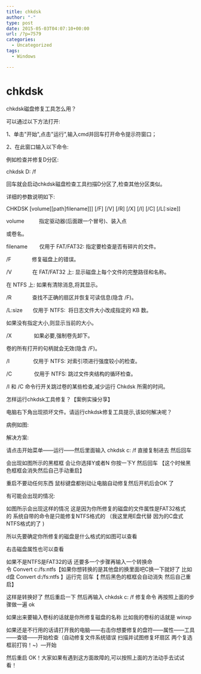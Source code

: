 ```yaml
---
title: chkdsk
author: "-"
type: post
date: 2015-05-03T04:07:10+00:00
url: /?p=7579
categories:
  - Uncategorized
tags:
  - Windows

---
```

# chkdsk
chkdsk磁盘修复工具怎么用？

可以通过以下方法打开: 
  
1、单击"开始",点击"运行",输入cmd并回车打开命令提示符窗口；
  
2、在此窗口输入以下命令: 
  
例如检查并修复D分区: 
  
chkdsk D: /f
  
回车就会启动chkdsk磁盘检查工具扫描D分区了,检查其他分区类似。

详细的参数说明如下: 
  
CHKDSK [volume[[path]filename]]] [/F] [/V] [/R] [/X] [/I] [/C] [/L[:size]]
  
volume          指定驱动器(后面跟一个冒号)、装入点
  
或卷名。
  
filename        仅用于 FAT/FAT32: 指定要检查是否有碎片的文件。
  
/F              修复磁盘上的错误。
  
/V              在 FAT/FAT32 上: 显示磁盘上每个文件的完整路径和名称。
  
在 NTFS 上: 如果有清除消息,将其显示。
  
/R              查找不正确的扇区并恢复可读信息(隐含 /F)。
  
/L:size       仅用于 NTFS:  将日志文件大小改成指定的 KB 数。
  
如果没有指定大小,则显示当前的大小。
  
/X               如果必要,强制卷先卸下。
  
卷的所有打开的句柄就会无效(隐含 /F)。
  
/I                仅用于 NTFS: 对索引项进行强度较小的检查。
  
/C               仅用于 NTFS: 跳过文件夹结构的循环检查。

/I 和 /C 命令行开关跳过卷的某些检查,减少运行 Chkdsk 所需的时间。

怎样运行chkdsk工具修复？【案例实操分享】

电脑右下角出现损坏文件。请运行chkdsk修复工具提示,该如何解决呢？

病例如图: 

解决方案: 

请点击开始菜单——运行——然后里面输入 chkdsk c: /f 直接复制进去 然后回车

会出现如图所示的黑框框 会让你选择Y或者N 你按一下Y 然后回车 【这个时候黑色框框会消失然后自己手动重启】

重启不要动任何东西 鼠标键盘都别动让电脑自动修复然后开机后会OK 了

有可能会出现的情况: 

如图所示会出现这样的情况 这是因为你所修复的磁盘的文件属性是FAT32格式的 系统自带的命令是只能修复NTFS格式的 （我这里用E盘代替 因为的C盘式NTFS格式的了 ) 

所以先要确定你所修复的磁盘是什么格式的如图可以查看


右击磁盘属性也可以查看

如果不是NTFS是FAT32的话 还要多一个步骤再输入一个转换命令 Convert c:/fs:ntfs【如果你想转换的是其他盘的换里面吧C换一下就好了 比如d盘 Convert d:/fs:ntfs 】运行完 回车【 然后黑色的框框会自动消失 然后自己重启】


这样是转换好了 然后重启一下 然后再输入 chkdsk c: /f 修复命令 再按照上面的步骤做一遍 ok

如果出来要输入卷标的话就是你所修复磁盘的名称 比如我的卷标的话就是 winxp

如果还是不行用的话请打开我的电脑——右击你想要修复的盘符——属性——工具——查错——开始检查（自动修复文件系统错误 扫描并试图修复坏扇区 两个复选框前打钩！~)  —开始

然后重启 OK！大家如果有遇到这方面故障的,可以按照上面的方法动手去试试看！